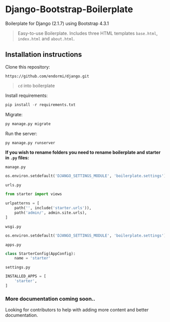 # Django-Bootstrap-Boilerplate

Boilerplate for Django (2.1.7) using Bootstrap 4.3.1

> Easy-to-use Boilerplate. Includes three HTML templates `base.html`, `index.html` and `about.html`.

## Installation instructions

Clone this repository:

```
https://github.com/endormi/django.git
```

> `cd` into boilerplate

Install requirements:

```python
pip install -r requirements.txt
```

Migrate:

```python
py manage.py migrate
```

Run the server:

```python
py manage.py runserver
```

**If you wish to rename folders you need to rename boilerplate and starter in `.py` files:**

`manage.py`

```python
os.environ.setdefault('DJANGO_SETTINGS_MODULE', 'boilerplate.settings')
```

`urls.py`

```python
from starter import views

urlpatterns = [
    path('', include('starter.urls')),
    path('admin/', admin.site.urls),
]
```

`wsgi.py`

```python
os.environ.setdefault('DJANGO_SETTINGS_MODULE', 'boilerplate.settings')
```

`apps.py` 

```python
class StarterConfig(AppConfig):
    name = 'starter'
```

`settings.py`

```python
INSTALLED_APPS = [
    'starter', 
]
```

### More documentation coming soon..

Looking for contributors to help with adding more content and better documentation.
